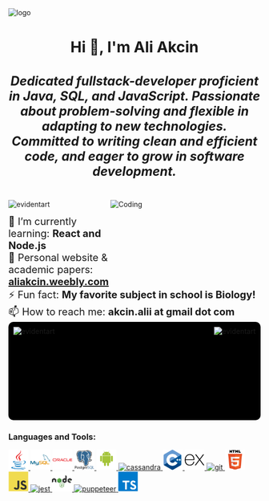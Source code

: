 <img src="https://edexcel.theacademyonline.org.za/wp-content/uploads/2021/03/computer-science.jpg" alt="logo" height="100" width="1010">

<h3 align="center" style="font-size: 30px;">Hi 👋, I'm Ali Akcin</h3>
<h5 align="center" style="font-size: 25px;">Dedicated fullstack-developer proficient in Java, SQL, and JavaScript. Passionate about problem-solving and flexible in adapting to new technologies. Committed to writing clean and efficient code, and eager to grow in software development.</h5>

<img align="right" alt="Coding" width="300" height="145" src="https://user-images.githubusercontent.com/74038190/212748830-4c709398-a386-4761-84d7-9e10b98fbe6e.gif">

<p align="left"> <img src="https://komarev.com/ghpvc/?username=evidentart&label=Profile%20views&color=0e75b6&style=flat" alt="evidentart" /> </p>

<ul style="font-size: 20px; list-style-type: none; padding: 0; margin: 0;">
  <li>🌱 I’m currently learning: <strong>React and Node.js</strong></li>
  <li>📖 Personal website & academic papers: <strong><a href="https://aliakcin.weebly.com/" target="_blank" rel="noopener noreferrer">aliakcin.weebly.com</a></strong></li>
  <li>⚡ Fun fact: <strong>My favorite subject in school is Biology!</strong></li>
  <li>📫 How to reach me: <strong>akcin.alii at gmail dot com</strong></li>
</ul>

<div style="display: flex; justify-content: space-between; align-items: center; gap: 10px; background-color: #000000; padding: 10px; border-radius: 10px;">
  <img src="https://github-readme-stats.vercel.app/api/top-langs?username=evidentart&show_icons=true&locale=en&layout=compact&theme=dark&title_color=C2FFC7&icon_color=CB9DF0&text_color=ffffff&bg_color=000000" alt="evidentart" style="height: 176px; object-fit: cover;" loading="lazy"/>
  <img src="https://github-readme-stats.vercel.app/api?username=evidentart&show_icons=true&locale=en&theme=dark&title_color=C2FFC7&icon_color=CB9DF0&text_color=ffffff&bg_color=000000" alt="evidentart" style="height: 176px; object-fit: cover;" loading="lazy"/>
</div>


<h3 align="left">Languages and Tools:</h3>
<p align="left"> 
  <a href="https://www.java.com" target="_blank" rel="noreferrer"> 
    <img src="https://raw.githubusercontent.com/devicons/devicon/master/icons/java/java-original.svg" alt="java" width="40" height="40"/> 
  </a> 
    <a href="https://www.mysql.com/" target="_blank" rel="noreferrer"> 
    <img src="https://raw.githubusercontent.com/devicons/devicon/master/icons/mysql/mysql-original-wordmark.svg" alt="mysql" width="40" height="40"/> 
  </a> 
  <a href="https://www.oracle.com/" target="_blank" rel="noreferrer"> 
    <img src="https://raw.githubusercontent.com/devicons/devicon/master/icons/oracle/oracle-original.svg" alt="oracle" width="40" height="40"/> 
  </a> 
  <a href="https://www.postgresql.org" target="_blank" rel="noreferrer"> 
    <img src="https://raw.githubusercontent.com/devicons/devicon/master/icons/postgresql/postgresql-original-wordmark.svg" alt="postgresql" width="40" height="40"/> 
  </a> 
  <a href="https://developer.android.com" target="_blank" rel="noreferrer"> 
    <img src="https://raw.githubusercontent.com/devicons/devicon/master/icons/android/android-original-wordmark.svg" alt="android" width="40" height="40"/> 
  </a> 
  <a href="https://cassandra.apache.org/" target="_blank" rel="noreferrer"> 
    <img src="https://www.vectorlogo.zone/logos/apache_cassandra/apache_cassandra-icon.svg" alt="cassandra" width="40" height="40"/> 
  </a> 
  <a href="https://www.w3schools.com/cpp/" target="_blank" rel="noreferrer"> 
    <img src="https://raw.githubusercontent.com/devicons/devicon/master/icons/cplusplus/cplusplus-original.svg" alt="cplusplus" width="40" height="40"/> 
  </a> 
  <a href="https://expressjs.com" target="_blank" rel="noreferrer"> 
    <img src="https://raw.githubusercontent.com/devicons/devicon/master/icons/express/express-original.svg" alt="express" width="40" height="40"/> 
  </a> 
  <a href="https://git-scm.com/" target="_blank" rel="noreferrer"> 
    <img src="https://www.vectorlogo.zone/logos/git-scm/git-scm-icon.svg" alt="git" width="40" height="40"/> 
  </a> 
  <a href="https://www.w3.org/html/" target="_blank" rel="noreferrer"> 
    <img src="https://raw.githubusercontent.com/devicons/devicon/master/icons/html5/html5-original-wordmark.svg" alt="html5" width="40" height="40"/> 
  </a> 
  <a href="https://developer.mozilla.org/en-US/docs/Web/JavaScript" target="_blank" rel="noreferrer"> 
    <img src="https://raw.githubusercontent.com/devicons/devicon/master/icons/javascript/javascript-original.svg" alt="javascript" width="40" height="40"/> 
  </a> 
  <a href="https://jestjs.io" target="_blank" rel="noreferrer"> 
    <img src="https://www.vectorlogo.zone/logos/jestjsio/jestjsio-icon.svg" alt="jest" width="40" height="40"/> 
  </a> 
  <a href="https://nodejs.org" target="_blank" rel="noreferrer"> 
    <img src="https://raw.githubusercontent.com/devicons/devicon/master/icons/nodejs/nodejs-original-wordmark.svg" alt="nodejs" width="40" height="40"/> 
  </a> 
  <a href="https://github.com/puppeteer/puppeteer" target="_blank" rel="noreferrer"> 
    <img src="https://www.vectorlogo.zone/logos/pptrdev/pptrdev-official.svg" alt="puppeteer" width="40" height="40"/> 
  </a> 
  <a href="https://www.typescriptlang.org/" target="_blank" rel="noreferrer"> 
    <img src="https://raw.githubusercontent.com/devicons/devicon/master/icons/typescript/typescript-original.svg" alt="typescript" width="40" height="40"/> 
  </a> 
</p>

